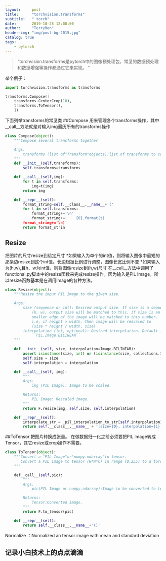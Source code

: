 ```yaml
---
layout:     post
title:      "torchvision.transforms"
subtitle:   " torch"
date:       2019-10-28 12:00:00
author:     "TerryRen"
header-img: "img/post-bg-2015.jpg"
catalog: true
tags:
    - pytorch
---
```


> “torchvision.transforms是pytorch中的图像预处理包，常见的数据预处理和数据增强等操作都通过它来实现。 ”

举个例子：
```python
import torchvision.transforms as transforms

transforms.Compose([
    transforms.CenterCrop(10),
    transforms.ToTensor(),
    ])
```

下面列举transforms的常见类
##Compose
用来管理各个transforms操作，其中__call__方法就是对输入img遍历所有的transforms操作
```python
class Compose(object):
    """Compose several transforms together

    Args:
        transforms (list of"Transform"objects):list of transforms to compose.
    """
    def __init__(self,transforms):
        self.transforms=transforms

    def __call__(self,img):
        for t in self.transforms:
            img=t(img)
        return img

    def __repr__(self):
        format_string=self.__class__.__name__+'('
        for t in self.transforms:
            format_string+='\n'
            format_string+='    {0}.format(t)
        format_string+='\n)'
        return format_strin
```
## Resize
把图片的尺寸resize到给定尺寸
*如果输入为单个的int值，则将输入图像中最短的那条边resize到这个int值，长边根据比例进行调整，图像长宽比例不变
*如果输入为(h,w),且h、w为int值，则将图像resize到(h,w)尺寸
在__call__方法中调用了functional.py脚本中的resize函数来完成resize操作。因为输入是PIL Image，所以resize函数基本是在调用Image的各种方法。
```python
class Resize(object):
    """Resize the input PIL Image to the given size.

    Args:
        size (sequence or int): Desired output size. If size is a sequence like
            (h, w), output size will be matched to this. If size is an int,
            smaller edge of the image will be matched to this number.
            i.e, if height > width, then image will be rescaled to
            (size * height / width, size)
        interpolation (int, optional): Desired interpolation. Default is
            ``PIL.Image.BILINEAR``
    """

    def __init__(self, size, interpolation=Image.BILINEAR):
        assert isinstance(size, int) or (isinstance(size, collections.Iterable) and len(size) == 2)
        self.size = size
        self.interpolation = interpolation

    def __call__(self, img):
        """
        Args:
            img (PIL Image): Image to be scaled.

        Returns:
            PIL Image: Rescaled image.
        """
        return F.resize(img, self.size, self.interpolation)

    def __repr__(self):
        interpolate_str = _pil_interpolation_to_str[self.interpolation]
        return self.__class__.__name__ + '(size={0}, interpolation={1})'.format(self.size, interpolate_str)
```

##ToTensor
把图片转换成张量。
在做数据归一化之前必须要把PIL Image转成Tensor，其它resize或crop操作不需要。
```python
class ToTensor(object):
    """Convert a "PIL Image"or"numpy.ndarray"to tensor.
       Convert a PIL image to tensor (H*W*C) in range [0,255] to a torch.Tensor(C*H*W) in the range [0.0,1.0]
    """

    def__call__(self,pic):
        """
        Args:
            pic(PIL Image or numpy.ndarray):Image to be converted to tensor.

        Returns:
            Tensor:Converted image.
        """
        return F.to_tensor(pic)

    def __repr__(self):
        return self.__class__.__name__+'()'
```
Normalize ：Normalized an tensor image with mean and standard deviation


## 记录小白技术上的点点滴滴